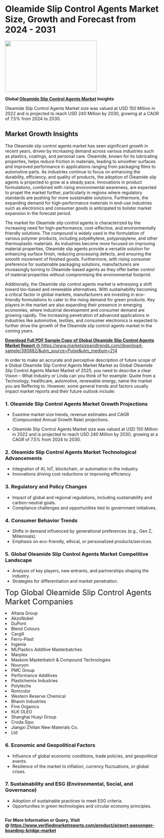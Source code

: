<H1>Oleamide Slip Control Agents Market Size, Growth and Forecast from 2024 - 2031</H1><img class="aligncenter size-medium wp-image-584254" src="https://thirdeyenews.in/wp-content/uploads/2024/09/Global-Market-Research-300x168.jpeg" alt="" width="300" height="168" /><p><strong>Global&nbsp;<a href="https://www.marketsizeandtrends.com/download-sample/390882/&amp;utm_source=Pulse&amp;utm_medium=214">Oleamide Slip Control Agents Market</a> Insights</strong></p><p>Oleamide Slip Control Agents Market size was valued at USD 150 Million in 2022 and is projected to reach USD 240 Million by 2030, growing at a CAGR of 7.5% from 2024 to 2030.</p><p><h2>Market Growth Insights</h2> <p>The Oleamide slip control agents market has seen significant growth in recent years, driven by increasing demand across various industries such as plastics, coatings, and personal care. Oleamide, known for its lubricating properties, helps reduce friction in materials, leading to smoother surfaces and improved performance in applications ranging from packaging films to automotive parts. As industries continue to focus on enhancing the durability, efficiency, and quality of products, the adoption of Oleamide slip agents is projected to grow at a steady pace. Innovations in product formulations, combined with rising environmental awareness, are expected to propel the market further, particularly in regions where regulatory standards are pushing for more sustainable solutions. Furthermore, the expanding demand for high-performance materials in end-use industries such as electronics and consumer goods is anticipated to bolster market expansion in the forecast period.</p> <p><a href="#"></a></p> <p>The market for Oleamide slip control agents is characterized by the increasing need for high-performance, cost-effective, and environmentally friendly solutions. The compound is widely used in the formulation of various polymer products, including polyethylene, polypropylene, and other thermoplastic materials. As industries become more focused on improving material properties, Oleamide slip agents provide a versatile solution for enhancing surface finish, reducing processing defects, and ensuring the smooth movement of finished goods. Furthermore, with rising consumer preference for sustainable packaging solutions, manufacturers are increasingly turning to Oleamide-based agents as they offer better control of material properties without compromising the environmental footprint.</p> <p>Additionally, the Oleamide slip control agents market is witnessing a shift toward bio-based and renewable alternatives. With sustainability becoming a critical factor in global markets, manufacturers are investing in eco-friendly formulations to cater to the rising demand for green products. Key players in the market are also expanding their presence in emerging economies, where industrial development and consumer demand are growing rapidly. The increasing penetration of advanced applications in industries like automotive, textiles, and consumer electronics is expected to further drive the growth of the Oleamide slip control agents market in the coming years.</p> <p><a href="#"></p><p><span class=""><strong>Download Full PDF Sample Copy of Global Oleamide Slip Control Agents Market Report</strong> @ <a href="https://www.marketsizeandtrends.com/download-sample/390882/&amp;utm_source=Pulse&amp;utm_medium=214" target="_blank">https://www.marketsizeandtrends.com/download-sample/390882/&amp;utm_source=Pulse&amp;utm_medium=214</a></span></p><p>In order to make an accurate and perceptive description of future scope of a Global&nbsp;Oleamide Slip Control Agents Market Market as Global&nbsp;Oleamide Slip Control Agents Market Market of 2025, you need to describe a clear Vision &ndash; What Industry or Linda can you think of for example: Quote from a Technology, healthcare, automotive, renewable energy, name the market you are Reffering to. However, some general trends and factors usually impact market reports and their future outlook include:</p><h3>1.&nbsp;<strong>Oleamide Slip Control Agents Market Growth Projections</strong></h3><ul><li>Examine market size trends, revenue estimates and CAGR (Compounded Annual Growth Rate) projections.</li><li><p>Oleamide Slip Control Agents Market size was valued at USD 150 Million in 2022 and is projected to reach USD 240 Million by 2030, growing at a CAGR of 7.5% from 2024 to 2030.</p></li></ul><h3>2.&nbsp;<strong>Oleamide Slip Control Agents Market Technological Advancements</strong></h3><ul><li>Integration of AI, IoT, blockchain, or automation in the industry.</li><li>Innovations driving cost reductions or improving efficiency.</li></ul><h3>3.&nbsp;<strong>Regulatory and Policy Changes</strong></h3><ul><li>Impact of global and regional regulations, including sustainability and carbon-neutral goals.</li><li>Compliance challenges and opportunities tied to government initiatives.</li></ul><h3>4.&nbsp;<strong>Consumer Behavior Trends</strong></h3><ul><li>Shifts in demand influenced by generational preferences (e.g., Gen Z, Millennials).</li><li>Emphasis on eco-friendly, ethical, or personalized products/services.</li></ul><h3>5.&nbsp;<strong>Global Oleamide Slip Control Agents Market Competitive Landscape</strong></h3><ul><li>Analysis of key players, new entrants, and partnerships shaping the industry.</li><li>Strategies for differentiation and market penetration.</li></ul><p data-pm-slice="1 1 []"><span style="color: inherit; font-family: inherit; font-size: 25px;">Top Global Oleamide Slip Control Agents Market Companies</span></p><div class="" data-test-id=""><p><li>Altana Group</li><li> AkzoNobel</li><li> DuPont</li><li> Blend Colours</li><li> Cargill</li><li> Ferro-Plast</li><li> Ingenia</li><li> MLPlastics Additive Masterbatches</li><li> Marplex</li><li> Maskom Masterbatch & Compound Technologies</li><li> Nouryon</li><li> PMC Group</li><li> Performance Additives</li><li> Plastichemix Industries</li><li> Polytechs</li><li> Romcolor</li><li> Western Reserve Chemical</li><li> Bhavin Industries</li><li> Fine Organics</li><li> KLK OLEO</li><li> Shanghai Huayi Group</li><li> Croda Sipo</li><li> Jiangxi Zhilian New Materials Co.</li><li> Ltd</li></p></div><h3>6.&nbsp;<strong>Economic and Geopolitical Factors</strong></h3><ul><li>Influence of global economic conditions, trade policies, and geopolitical events.</li><li>Resilience of the market to inflation, currency fluctuations, or global crises.</li></ul><h3>7.&nbsp;<strong>Sustainability and ESG (Environmental, Social, and Governance)</strong></h3><ul><li>Adoption of sustainable practices to meet ESG criteria.</li><li>Opportunities in green technologies and circular economy principles.</li></ul><h2><strong style="font-size: 14px;">For More Information or Query, Visit @&nbsp;</strong><a style="background-color: #ffffff; font-size: 14px;" href="https://www.marketsizeandtrends.com/report/oleamide-slip-control-agents-market/" target="_blank">https://www.verifiedmarketreports.com/product/airport-passenger-boarding-bridge-market</a></h2>
